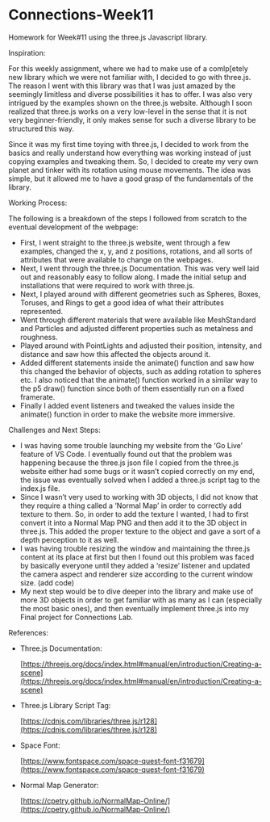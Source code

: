 # Connections-Week11
Homework for Week#11 using the three.js Javascript library.

Inspiration:

For this weekly assignment, where we had to make use of a comlp[etely new library which we were not familiar with, I decided to go with three.js. The reason I went with this library was that I was just amazed by the seemingly limitless and diverse possibilities it has to offer. I was also very intrigued by the examples shown on the three.js website. Although I soon realized that three.js works on a very low-level in the sense that it is not very beginner-friendly, it only makes sense for such a diverse library to be structured this way.

Since it was my first time toying with three.js, I decided to work from the basics and really understand how everything was working instead of just copying examples and tweaking them. So, I decided to create my very own planet and tinker with its rotation using mouse movements. The idea was simple, but it allowed me to have a good grasp of the fundamentals of the library.

Working Process:

The following is a breakdown of the steps I followed from scratch to the eventual development of the webpage:



* First, I went straight to the three.js website, went through a few examples, changed the x, y, and z positions, rotations, and all sorts of attributes that were available to change on the webpages.
* Next, I went through the three.js Documentation. This was very well laid out and reasonably easy to follow along. I made the initial setup and installations that were required to work with three.js.
* Next, I played around with different geometries such as Spheres, Boxes, Toruses, and Rings to get a good idea of what their attributes represented.
* Went through different materials that were available like MeshStandard and Particles and adjusted different properties such as metalness and roughness.
* Played around with PointLights and adjusted their position, intensity, and distance and saw how this affected the objects around it.
* Added different statements inside the animate() function and saw how this changed the behavior of objects, such as adding rotation to spheres etc. I also noticed that the animate() function worked in a similar way to the p5 draw() function since both of them essentially run on a fixed framerate.
* Finally I added event listeners and tweaked the values inside the animate() function in order to make the website more immersive.

Challenges and Next Steps:



* I was having some trouble launching my website from the ‘Go Live’ feature of VS Code. I eventually found out that the problem was happening because the three.js json file I copied from the three.js website either had some bugs or it wasn’t copied correctly on my end, the issue was eventually solved when I added a three.js script tag to the index.js file.
* Since I wasn’t very used to working with 3D objects, I did not know that they require a thing called a ‘Normal Map’ in order to correctly add texture to them. So, in order to add the texture I wanted, I had to first convert it into a Normal Map PNG and then add it to the 3D object in three.js. This added the proper texture to the object and gave a sort of a depth perception to it as well.
* I was having trouble resizing the window and maintaining the three.js content at its place at first but then I found out this problem was faced by basically everyone until they added a ‘resize’ listener and updated the camera aspect and renderer size according to the current window size. (add code)
* My next step would be to dive deeper into the library and make use of more 3D objects in order to get familiar with as many as I can (especially the most basic ones), and then eventually implement three.js into my Final project for Connections Lab.

References:



* Three.js Documentation:

    [https://threejs.org/docs/index.html#manual/en/introduction/Creating-a-scene](https://threejs.org/docs/index.html#manual/en/introduction/Creating-a-scene)

* Three.js Library Script Tag:

    [https://cdnjs.com/libraries/three.js/r128](https://cdnjs.com/libraries/three.js/r128)

* Space Font:

    [https://www.fontspace.com/space-quest-font-f31679](https://www.fontspace.com/space-quest-font-f31679)

* Normal Map Generator:

	[https://cpetry.github.io/NormalMap-Online/](https://cpetry.github.io/NormalMap-Online/)
